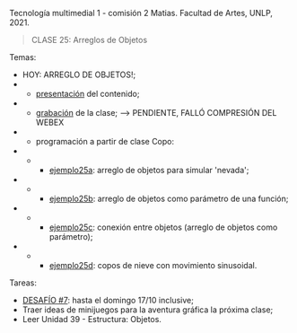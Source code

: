 Tecnología multimedial 1 - comisión 2 Matias. Facultad de Artes, UNLP, 2021.

> CLASE 25: Arreglos de Objetos

Temas:

- HOY: ARREGLO DE OBJETOS!;
- - [presentación](https://docs.google.com/presentation/d/1-FcJrU6FfMP53k-2t5O4joxYO7ZfoT3RMosaUaHDEtQ/edit?usp=sharing) del contenido;
- - [grabación]() de la clase; --> PENDIENTE, FALLÓ COMPRESIÓN DEL WEBEX
- - programación a partir de clase Copo:
- - - [ejemplo25a](https://github.com/matiasjl/TM1-2020/tree/master/clase25_10_12/clase25a_copos_arreglos_de_objetos): arreglo de objetos para simular 'nevada';
- - - [ejemplo25b](https://github.com/matiasjl/TM1-2020/tree/master/clase25_10_12/clase25b_funcion_con_arreglo_como_param): arreglo de objetos como parámetro de una función;
- - - [ejemplo25c](https://github.com/matiasjl/TM1-2020/tree/master/clase25_10_12/clase25c_lineas_arreglos_como_param): conexión entre objetos (arreglo de objetos como parámetro);
- - - [ejemplo25d](https://github.com/matiasjl/TM1-2020/tree/master/clase25_10_12/clase25d_copos_revolutions): copos de nieve con movimiento sinusoidal.

Tareas:
- [DESAFÍO #7](http://www.colaboratorio3.org/mod/forum/discuss.php?d=759): hasta el domingo 17/10 inclusive;
- Traer ideas de minijuegos para la aventura gráfica la próxima clase;
- Leer Unidad 39 - Estructura: Objetos.
